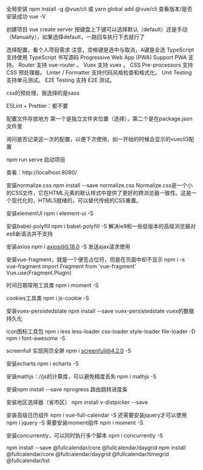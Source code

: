 全局安装 npm install -g @vue/cli 或 yarn global add @vue/cli
查看版本/是否安装成功 vue -V

创建项目
vue create server
按键盘上下键可以选择默认（default）还是手动（Manually），如果选择default，一路回车执行下去就行了

选择配置，看个人项目需求
注意，空格键是选中与取消，A键是全选
TypeScript 支持使用 TypeScript 书写源码
Progressive Web App (PWA) Support PWA 支持。
Router 支持 vue-router 。
Vuex 支持 vuex 。
CSS Pre-processors 支持 CSS 预处理器。
Linter / Formatter 支持代码风格检查和格式化。
Unit Testing 支持单元测试。
E2E Testing 支持 E2E 测试。

css的预处理，我选择的是sass

ESLint + Prettier：都不要

配置文件存放地方
第一个是独立文件夹位置（选择），第二个是在package.json文件里

询问是否记录这一次的配置，以便下次使用，如一开始的时候会显示的vuecli3配置

npm run serve 启动项目

查看：http://localhost:8080/ 

安装normalize.css
npm install --save normalize.css
Normalize.css是一个小的CSS文件，它在HTML元素的默认样式中提供了更好的跨浏览器一致性。这是一个现代化的，HTML5就绪的，可以替代传统的CSS重置。

安装elementUI
npm i element-ui -S

安装babel-polyfill
npm i babel-polyfill -S
解决ie9和一些低版本的高级浏览器对es6新语法并不支持

安装axios
npm i axios@0.18.0 -S
发送ajax请求使用

安装vue-fragment，就是一个便签占位符，但是在页面中却不显示
npm i -s vue-fragment
import Fragment from 'vue-fragment'
Vue.use(Fragment.Plugin)

时间日期常用工具类
npm i  moment -S

cookies工具类
npm i  js-cookie -S

安装vuex-persistedstate
npm install --save vuex-persistedstate
vuex的数据持久化

icon图标工具包
npm i less less-loader css-loader style-loader file-loader -D
npm i font-awesome -S

screenfull 实现网页全屏
npm i screenfull@4.2.0 -S

安装echarts
npm i  echarts -S

安装mathjs：//js的计算库，可以避免精度丢失
npm i mathjs -S

安装npm install --save nprogress
路由跳转进度条

安装地区选择器（省市区）
npm install v-distpicker --save

安装高级日历组件
npm i vue-full-calendar -S
还需要安装jquery才可以使用
npm i jquery -S
需要安装moment组件
npm i moment -S

安装concurrently，可以同时执行多个脚本
npm i concurrently -S



npm install --save @fullcalendar/core @fullcalendar/daygrid
npm install @fullcalendar/core @fullcalendar/daygrid @fullcalendar/timegrid @fullcalendar/list

